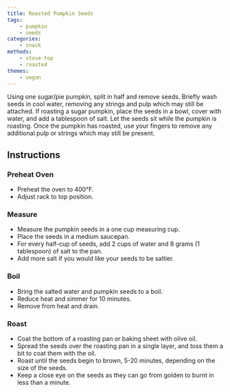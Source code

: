 ```yaml
---
title: Roasted Pumpkin Seeds
tags:
    - pumpkin
    - seeds
categories: 
    - snack
methods:
    - stove-top
    - roasted
themes:
    - vegan
---
```


Using one sugar/pie pumpkin, split in half and remove seeds. Briefly
wash seeds in cool water, removing any strings and pulp which may still
be attached. If roasting a sugar pumpkin, place the seeds in a bowl,
cover with water, and add a tablespoon of salt. Let the seeds sit while
the pumpkin is roasting. Once the pumpkin has roasted, use your fingers
to remove any additional pulp or strings which may still be present.

## Instructions

### Preheat Oven

-   Preheat the oven to 400°F.
-   Adjust rack to top position.

### Measure

-   Measure the pumpkin seeds in a one cup measuring cup.
-   Place the seeds in a medium saucepan.
-   For every half-cup of seeds, add 2 cups of water and 8 grams (1
    tablespoon) of salt to the pan.
-   Add more salt if you would like your seeds to be saltier.

### Boil

-   Bring the salted water and pumpkin seeds to a boil.
-   Reduce heat and simmer for 10 minutes.
-   Remove from heat and drain.

### Roast

-   Coat the bottom of a roasting pan or baking sheet with olive oil.
-   Spread the seeds over the roasting pan in a single layer, and toss
    them a bit to coat them with the oil.
-   Roast until the seeds begin to brown, 5-20 minutes, depending on the
    size of the seeds.
-   Keep a close eye on the seeds as they can go from golden to burnt in
    less than a minute.
